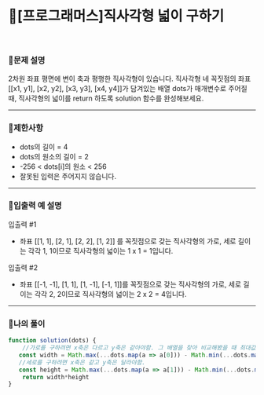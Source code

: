 # 🦄[프로그래머스]직사각형 넓이 구하기
<br/>

### 🧡문제 설명
2차원 좌표 평면에 변이 축과 평행한 직사각형이 있습니다. 직사각형 네 꼭짓점의 좌표 [[x1, y1], [x2, y2], [x3, y3], [x4, y4]]가 담겨있는 배열 dots가 매개변수로 주어질 때, 직사각형의 넓이를 return 하도록 solution 함수를 완성해보세요.
***
### 💛제한사항
- dots의 길이 = 4
- dots의 원소의 길이 = 2
- -256 < dots[i]의 원소 < 256
- 잘못된 입력은 주어지지 않습니다.
***
### 💙입출력 예 설명
입출력 #1
- 좌표 [[1, 1], [2, 1], [2, 2], [1, 2]] 를 꼭짓점으로 갖는 직사각형의 가로, 세로 길이는 각각 1, 1이므로 직사각형의 넓이는 1 x 1 = 1입니다.

입출력 #2
- 좌표 [[-1, -1], [1, 1], [1, -1], [-1, 1]]를 꼭짓점으로 갖는 직사각형의 가로, 세로 길이는 각각 2, 2이므로 직사각형의 넓이는 2 x 2 = 4입니다.
***
### 💜나의 풀이
```javascript
function solution(dots) {
    //가로를 구하려면 x축은 다르고 y축은 같아야함. 그 배열을 찾아 비교해봤을 때 최대값 - 최솟값은 가     로길이가 나옴
   const width = Math.max(...dots.map(a => a[0])) - Math.min(...dots.map(a => a[0]))
   //세로를 구하려면 x축은 같고 y축은 달라야함.
   const height = Math.max(...dots.map(a => a[1])) - Math.min(...dots.map(a => a[1]))
    return width*height
}
```